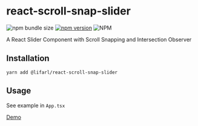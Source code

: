 # react-scroll-snap-slider
![npm bundle size](https://img.shields.io/bundlephobia/min/@lifarl/react-scroll-snap-slider)
[![npm version](https://badge.fury.io/js/%40lifarl%2Freact-scroll-snap-slider.svg)](https://badge.fury.io/js/%40lifarl%2Freact-scroll-snap-slider)
![NPM](https://img.shields.io/npm/l/@lifarl/react-scroll-snap-slider)

A React Slider Component with Scroll Snapping and Intersection Observer

## Installation

```
yarn add @lifarl/react-scroll-snap-slider
```

## Usage

See example in `App.tsx`

[Demo](https://lifarl.github.io/react-scroll-snap-slider/)
